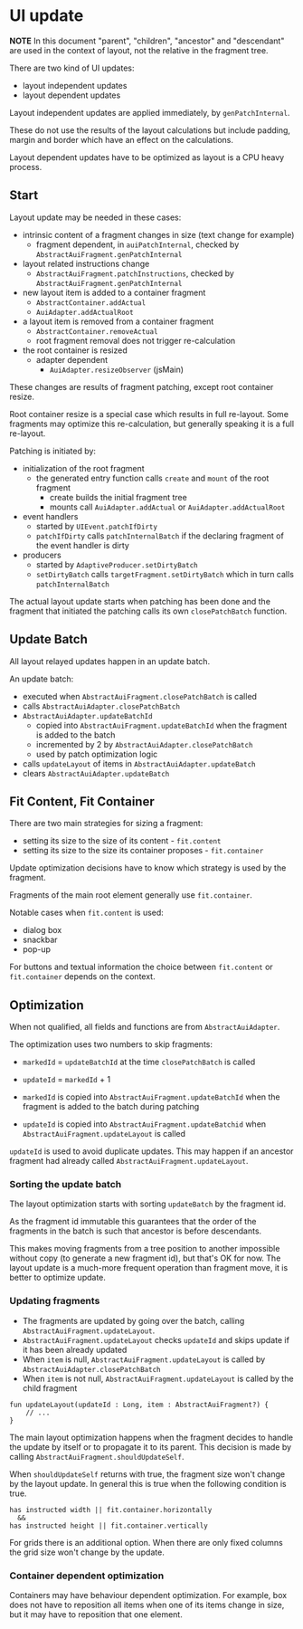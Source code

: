 # UI update

**NOTE** In this document "parent", "children", "ancestor" and "descendant" are used in the context of layout, not the
relative in the fragment tree.

There are two kind of UI updates:

* layout independent updates
* layout dependent updates

Layout independent updates are applied immediately, by `genPatchInternal`.

These do not use the results of the layout calculations but include padding, margin 
and border which have an effect on the calculations.

Layout dependent updates have to be optimized as layout is a CPU heavy process.

## Start

Layout update may be needed in these cases:

- intrinsic content of a fragment changes in size (text change for example)
  - fragment dependent, in `auiPatchInternal`, checked by `AbstractAuiFragment.genPatchInternal`
- layout related instructions change
  - `AbstractAuiFragment.patchInstructions`, checked by `AbstractAuiFragment.genPatchInternal`
- new layout item is added to a container fragment
  - `AbstractContainer.addActual`
  - `AuiAdapter.addActualRoot`
- a layout item is removed from a container fragment
  - `AbstractContainer.removeActual`
  - root fragment removal does not trigger re-calculation
- the root container is resized
  - adapter dependent
    - `AuiAdapter.resizeObserver` (jsMain)

These changes are results of fragment patching, except root container resize.

Root container resize is a special case which results in full re-layout. Some
fragments may optimize this re-calculation, but generally speaking it is a full re-layout.

Patching is initiated by:

- initialization of the root fragment
  - the generated entry function calls `create` and `mount` of the root fragment
    - create builds the initial fragment tree
    - mounts call `AuiAdapter.addActual` or `AuiAdapter.addActualRoot`
- event handlers
  - started by `UIEvent.patchIfDirty`
  - `patchIfDirty` calls `patchInternalBatch` if the declaring fragment of the event handler is dirty
- producers 
  - started by `AdaptiveProducer.setDirtyBatch`
  - `setDirtyBatch` calls `targetFragment.setDirtyBatch` which in turn calls `patchInternalBatch`

The actual layout update starts when patching has been done and the fragment that initiated
the patching calls its own `closePatchBatch` function.

## Update Batch

All layout relayed updates happen in an update batch.

An update batch:

* executed when `AbstractAuiFragment.closePatchBatch` is called
* calls `AbstractAuiAdapter.closePatchBatch`
* `AbstractAuiAdapter.updateBatchId`
  * copied into `AbstractAuiFragment.updateBatchId` when the fragment is added to the batch
  * incremented by 2 by `AbstractAuiAdapter.closePatchBatch`
  * used by patch optimization logic
* calls `updateLayout` of items in `AbstractAuiAdapter.updateBatch`
* clears `AbstractAuiAdapter.updateBatch`

## Fit Content, Fit Container

There are two main strategies for sizing a fragment:

* setting its size to the size of its content - `fit.content`
* setting its size to the size its container proposes - `fit.container`

Update optimization decisions have to know which strategy is used by the fragment.

Fragments of the main root element generally use `fit.container`.

Notable cases when `fit.content` is used:

- dialog box
- snackbar
- pop-up

For buttons and textual information the choice between `fit.content` or `fit.container` depends
on the context.

## Optimization

When not qualified, all fields and functions are from `AbstractAuiAdapter`.

The optimization uses two numbers to skip fragments:

* `markedId` = `updateBatchId` at the time `closePatchBatch` is called
* `updateId` = `markedId` + 1

* `markedId` is copied into `AbstractAuiFragment.updateBatchId` when the fragment is added to the batch during patching
* `updateId` is copied into `AbstractAuiFragment.updateBatchid` when `AbstractAuiFragment.updateLayout` is called

`updateId` is used to avoid duplicate updates. This may happen if an ancestor fragment had already called
`AbstractAuiFragment.updateLayout`.

### Sorting the update batch

The layout optimization starts with sorting `updateBatch` by the fragment id.

As the fragment id immutable this guarantees that the order of the fragments in
the batch is such that ancestor is before descendants.

This makes moving fragments from a tree position to another impossible without copy (to generate a new fragment id),
but that's OK for now. The layout update is a much-more frequent operation than fragment move, it is better to
optimize update.

### Updating fragments

* The fragments are updated by going over the batch, calling `AbstractAuiFragment.updateLayout`.
* `AbstractAuiFragment.updateLayout` checks `updateId` and skips update if it has been already updated
* When `item` is null, `AbstractAuiFragment.updateLayout` is called by `AbstractAuiAdapter.closePatchBatch`
* When `item` is not null, `AbstractAuiFragment.updateLayout` is called by the child fragment

```text
fun updateLayout(updateId : Long, item : AbstractAuiFragment?) {
    // ...
}
```

The main layout optimization happens when the fragment decides to handle the update by itself or to propagate
it to its parent. This decision is made by calling `AbstractAuiFragment.shouldUpdateSelf`.

When `shouldUpdateSelf` returns with true, the fragment size won't change by the layout update. In general
this is true when the following condition is true.

```text
has instructed width || fit.container.horizontally
  &&
has instructed height || fit.container.vertically  
```

For grids there is an additional option. When there are only fixed columns the grid size won't change by the update.

### Container dependent optimization

Containers may have behaviour dependent optimization. For example, box does not have to reposition all items when one
of its items change in size, but it may have to reposition that one element.